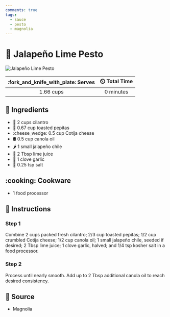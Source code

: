 ```yaml
---
comments: true
tags:
  - sauce
  - pesto
  - magnolia
---
```

# :herb: Jalapeño Lime Pesto

![Jalapeño Lime Pesto](../assets/images/jalapeño-lime-pesto.jpg)

| :fork_and_knife_with_plate: Serves | :timer_clock: Total Time |
|:----------------------------------:|:-----------------------: |
| 1.66 cups | 0 minutes |

## :salt: Ingredients

- :herb: 2 cups cilantro
- :jack_o_lantern: 0.67 cup toasted pepitas
- :cheese_wedge: 0.5 cup Cotija cheese
- :oil_drum: 0.5 cup canola oil
- :hot_pepper: 1 small jalapeño chile
- :lemon: 2 Tbsp lime juice
- :garlic: 1 clove garlic
- :salt: 0.25 tsp salt

## :cooking: Cookware

- 1 food processor

## :pencil: Instructions

### Step 1

Combine 2 cups packed fresh cilantro; 2/3 cup toasted pepitas; 1/2 cup crumbled Cotija cheese; 1/2 cup canola oil; 1
small jalapeño chile, seeded if desired; 2 Tbsp lime juice; 1 clove garlic, halved; and 1/4 tsp kosher salt in a food
processor.

### Step 2

Process until nearly smooth. Add up to 2 Tbsp additional canola oil to reach desired consistency.

## :link: Source

- Magnolia
